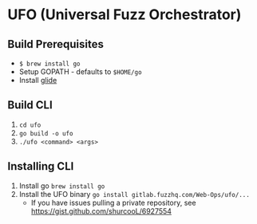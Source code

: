 # UFO (Universal Fuzz Orchestrator)

## Build Prerequisites
  - `$ brew install go`
  - Setup GOPATH - defaults to `$HOME/go`
  - Install [glide](https://github.com/Masterminds/glide)

## Build CLI

1. `cd ufo`
1. `go build -o ufo`
1. `./ufo <command> <args>`

## Installing CLI
1. Install go `brew install go`
1. Install the UFO binary `go install gitlab.fuzzhq.com/Web-Ops/ufo/...`
    * If you have issues pulling a private repository, see https://gist.github.com/shurcooL/6927554
